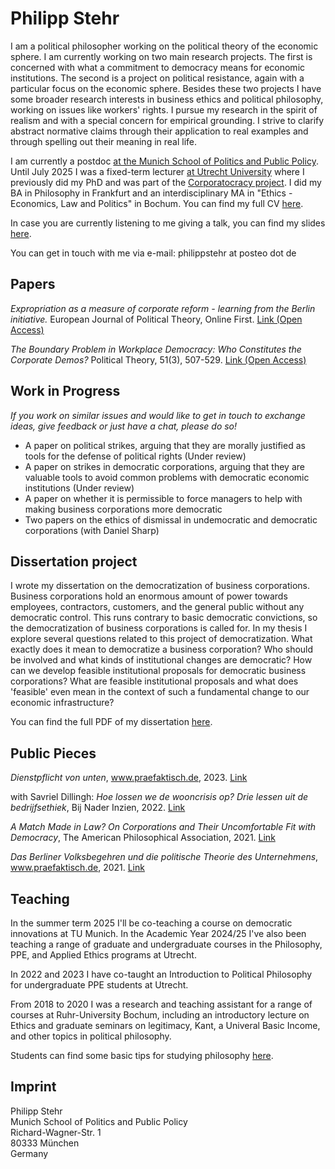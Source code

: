 # Philipp Stehr

I am a political philosopher working on the political theory of the economic sphere. I am currently working on two main research projects. The first is concerned with what a commitment to democracy means for economic institutions. The second is a project on political resistance, again with a particular focus on the economic sphere. Besides these two projects I have some broader research interests in business ethics and political philosophy, working on issues like workers' rights.
I pursue my research in the spirit of realism and with a special concern for empirical grounding. I strive to clarify abstract normative claims through their application to real examples and through spelling out their meaning in real life.

I am currently a postdoc [at the Munich School of Politics and Public Policy](https://www.hfp.tum.de/en/theory/team/). Until July 2025 I was a fixed-term lecturer [at Utrecht University](https://www.uu.nl/staff/PHStehr) where I previously did my PhD and was part of the [Corporatocracy project](https://businesscorporation.sites.uu.nl/). I did my BA in Philosophy in Frankfurt and an interdisciplinary MA in "Ethics - Economics, Law and Politics" in Bochum. You can find my full CV [here](https://philippstehr.github.io/CV.pdf).

In case you are currently listening to me giving a talk, you can find my slides [here](https://philippstehr.github.io/presentations/Presentation.pdf).

You can get in touch with me via e-mail: philippstehr at posteo dot de

## Papers

*Expropriation as a measure of corporate reform - learning from the Berlin initiative.* European Journal of Political Theory, Online First. [Link (Open Access)](https://journals.sagepub.com/doi/10.1177/14748851231197799)

*The Boundary Problem in Workplace Democracy: Who Constitutes the Corporate Demos?* Political Theory, 51(3), 507-529. [Link (Open Access)](https://journals.sagepub.com/doi/10.1177/00905917221131821)

## Work in Progress

*If you work on similar issues and would like to get in touch to exchange ideas, give feedback or just have a chat, please do so!*

- A paper on political strikes, arguing that they are morally justified as tools for the defense of political rights (Under review)
- A paper on strikes in democratic corporations, arguing that they are valuable tools to avoid common problems with democratic economic institutions (Under review)
- A paper on whether it is permissible to force managers to help with making business corporations more democratic
- Two papers on the ethics of dismissal in undemocratic and democratic corporations (with Daniel Sharp)

## Dissertation project

I wrote my dissertation on the democratization of business corporations. Business corporations hold an enormous amount of power towards employees, contractors, customers, and the general public without any democratic control. This runs contrary to basic democratic convictions, so the democratization of business corporations is called for. In my thesis I explore several questions related to this project of democratization. What exactly does it mean to democratize a business corporation? Who should be involved and what kinds of institutional changes are democratic? How can we develop feasible institutional proposals for democratic business corporations? What are feasible institutional proposals and what does 'feasible' even mean in the context of such a fundamental change to our economic infrastructure?

You can find the full PDF of my dissertation [here](https://doi.org/10.33540/2490).

## Public Pieces

*Dienstpflicht von unten*, www.praefaktisch.de, 2023. [Link](https://www.praefaktisch.de/002e/dienstpflicht-von-unten/)

with Savriel Dillingh: *Hoe lossen we de wooncrisis op? Drie lessen uit de bedrijfsethiek*, Bij Nader Inzien, 2022. [Link](https://bijnaderinzien.com/2022/02/10/hoe-lossen-we-de-wooncrisis-op/)

*A Match Made in Law? On Corporations and Their Uncomfortable Fit with Democracy*, The American Philosophical Association, 2021. [Link](https://blog.apaonline.org/2021/10/04/a-match-made-in-law-on-corporations-and-their-uncomfortable-fit-with-democracy/)

*Das Berliner Volksbegehren und die politische Theorie des Unternehmens*, www.praefaktisch.de, 2021. [Link](https://www.praefaktisch.de/002e/das-berliner-volksbegehren-und-die-politische-theorie-des-unternehmens/)

## Teaching

In the summer term 2025 I'll be co-teaching a course on democratic innovations at TU Munich. In the Academic Year 2024/25 I've also been teaching a range of graduate and undergraduate courses in the Philosophy, PPE, and Applied Ethics programs at Utrecht.

In 2022 and 2023 I have co-taught an Introduction to Political Philosophy for undergraduate PPE students at Utrecht.

From 2018 to 2020 I was a research and teaching assistant for a range of courses at Ruhr-University Bochum, including an introductory lecture on Ethics and graduate seminars on legitimacy, Kant, a Univeral Basic Income, and other topics in political philosophy.

Students can find some basic tips for studying philosophy [here](https://philippstehr.github.io/StudentResources.html).

## Imprint

Philipp Stehr  
Munich School of Politics and Public Policy  
Richard-Wagner-Str. 1  
80333 München  
Germany
